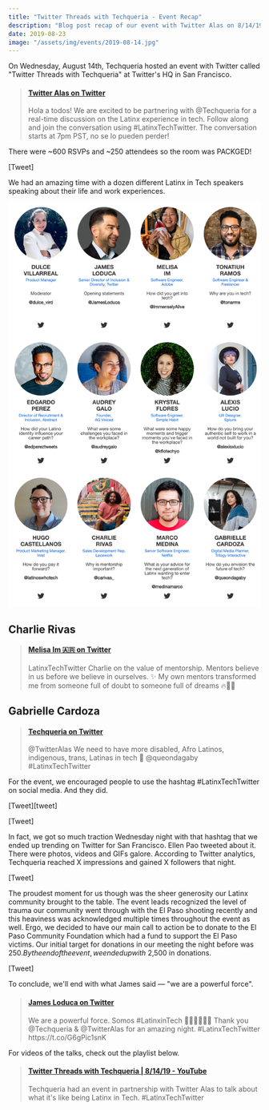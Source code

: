 ```yaml
---
title: "Twitter Threads with Techqueria - Event Recap"
description: "Blog post recap of our event with Twitter Alas on 8/14/19."
date: 2019-08-23
image: "/assets/img/events/2019-08-14.jpg"
---
```


On Wednesday, August 14th, Techqueria hosted an event with Twitter called "Twitter Threads with Techqueria" at Twitter's HQ in San Francisco.

<blockquote class="embedly-card"><h4><a href="https://twitter.com/TwitterAlas/status/1161787954215260160">Twitter Alas on Twitter</a></h4><p>Hola a todos! We are excited to be partnering with @Techqueria for a real-time discussion on the Latinx experience in tech. Follow along and join the conversation using #LatinxTechTwitter. The conversation starts at 7pm PST, no se lo pueden perder!</p></blockquote>
<script async src="//cdn.embedly.com/widgets/platform.js" charset="UTF-8"></script>

There were ~600 RSVPs and ~250 attendees so the room was PACKGED!

[Tweet]

We had an amazing time with a dozen different Latinx in Tech speakers speaking about their life and work experiences.

![Speakers](/assets/img/news/2019-08-23.png)

## Charlie Rivas

<blockquote class="embedly-card"><h4><a href="https://twitter.com/ImmenselyAlive/status/1161834006683373568">Melisa Im 🇦🇷 on Twitter</a></h4><p>LatinxTechTwitter Charlie on the value of mentorship. Mentors believe in us before we believe in ourselves. ✨ My own mentors transformed me from someone full of doubt to someone full of dreams 🔥🙏🏼</p></blockquote>
<script async src="//cdn.embedly.com/widgets/platform.js" charset="UTF-8"></script>

## Gabrielle Cardoza

<blockquote class="embedly-card"><h4><a href="https://twitter.com/Techqueria/status/1161836305652654080">Techqueria on Twitter</a></h4><p>@TwitterAlas We need to have more disabled, Afro Latinos, indigenous, trans, Latinas in tech 💛 @queondagaby #LatinxTechTwitter</p></blockquote>
<script async src="//cdn.embedly.com/widgets/platform.js" charset="UTF-8"></script>

For the event, we encouraged people to use the hashtag #LatinxTechTwitter on social media. And they did.

[Tweet][tweet]

[Tweet]

In fact, we got so much traction Wednesday night with that hashtag that we ended up trending on Twitter for San Francisco. Ellen Pao tweeted about it. There were photos, videos and GIFs galore. According to Twitter analytics, Techqueria reached X impressions and gained X followers that night.

[Tweet]

The proudest moment for us though was the sheer generosity our Latinx community brought to the table. The event leads recognized the level of trauma our community went through with the El Paso shooting recently and this heaviness was acknowledged multiple times throughout the event as well. Ergo, we decided to have our main call to action be to donate to the El Paso Community Foundation which had a fund to support the El Paso victims. Our initial target for donations in our meeting the night before was $250. By the end of the event, we ended up with ~$2,500 in donations.

[Tweet]

To conclude, we'll end with what James said — "we are a powerful force".

<blockquote class="embedly-card"><h4><a href="https://twitter.com/JamesLoduca/status/1161824485885927424">James Loduca on Twitter</a></h4><p>We are a powerful force. Somos #LatinxinTech ✊🏽✊🏾✊🏿 Thank you @Techqueria &amp; @TwitterAlas for an amazing night. #LatinxTechTwitter https://t.co/G6gPic1snK</p></blockquote>
<script async src="//cdn.embedly.com/widgets/platform.js" charset="UTF-8"></script>

For videos of the talks, check out the playlist below.

<blockquote class="embedly-card"><h4><a href="https://www.youtube.com/playlist?list=PLCWzrxvpdkgiiWrY29sld35Nnf-i52JZm">Twitter Threads with Techqueria | 8/14/19 - YouTube</a></h4><p>Techqueria had an event in partnership with Twitter Alas to talk about what it's like being Latinx in Tech. #LatinxTechTwitter</p></blockquote>
<script async src="//cdn.embedly.com/widgets/platform.js" charset="UTF-8"></script>
